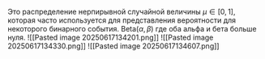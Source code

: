 Это распределение нерпирывной случайной величины $\mu\in[0,1]$, которая часто используется для представления вероятности для некоторого бинарного события. 
Beta($\alpha,\beta$) где оба альфа и бета больше нуля.
![[Pasted image 20250617134201.png]]
![[Pasted image 20250617134330.png]]
![[Pasted image 20250617134607.png]]

